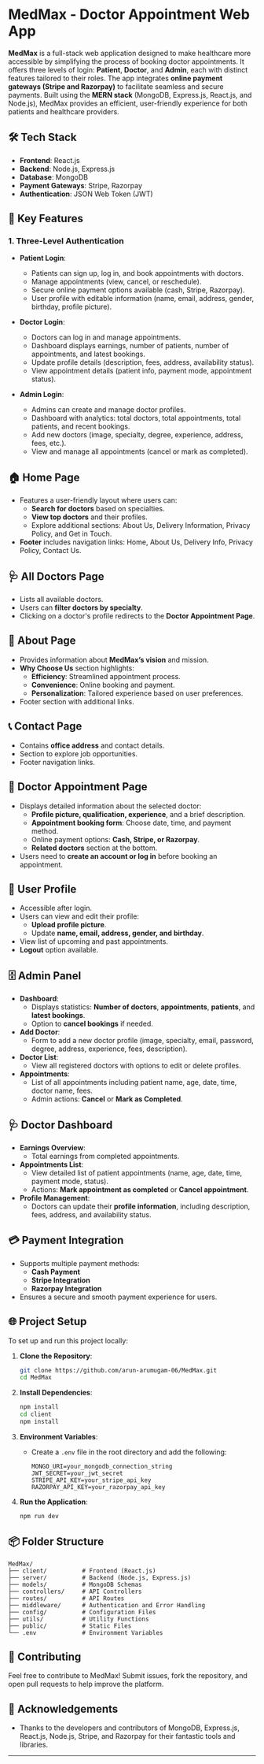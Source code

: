 # MedMax - Doctor Appointment Web App

**MedMax** is a full-stack web application designed to make healthcare more accessible by simplifying the process of booking doctor appointments. It offers three levels of login: **Patient**, **Doctor**, and **Admin**, each with distinct features tailored to their roles. The app integrates **online payment gateways (Stripe and Razorpay)** to facilitate seamless and secure payments. Built using the **MERN stack** (MongoDB, Express.js, React.js, and Node.js), MedMax provides an efficient, user-friendly experience for both patients and healthcare providers.

## 🛠️ Tech Stack

- **Frontend**: React.js  
- **Backend**: Node.js, Express.js  
- **Database**: MongoDB  
- **Payment Gateways**: Stripe, Razorpay  
- **Authentication**: JSON Web Token (JWT)

## 🔑 Key Features

### 1. Three-Level Authentication

- **Patient Login**:  
  - Patients can sign up, log in, and book appointments with doctors.  
  - Manage appointments (view, cancel, or reschedule).  
  - Secure online payment options available (cash, Stripe, Razorpay).  
  - User profile with editable information (name, email, address, gender, birthday, profile picture).

- **Doctor Login**:  
  - Doctors can log in and manage appointments.  
  - Dashboard displays earnings, number of patients, number of appointments, and latest bookings.  
  - Update profile details (description, fees, address, availability status).  
  - View appointment details (patient info, payment mode, appointment status).

- **Admin Login**:  
  - Admins can create and manage doctor profiles.  
  - Dashboard with analytics: total doctors, total appointments, total patients, and recent bookings.  
  - Add new doctors (image, specialty, degree, experience, address, fees, etc.).  
  - View and manage all appointments (cancel or mark as completed).

## 🏠 Home Page

- Features a user-friendly layout where users can:  
  - **Search for doctors** based on specialties.  
  - **View top doctors** and their profiles.  
  - Explore additional sections: About Us, Delivery Information, Privacy Policy, and Get in Touch.  
- **Footer** includes navigation links: Home, About Us, Delivery Info, Privacy Policy, Contact Us.

## 🩺 All Doctors Page

- Lists all available doctors.  
- Users can **filter doctors by specialty**.  
- Clicking on a doctor's profile redirects to the **Doctor Appointment Page**.

## 📄 About Page

- Provides information about **MedMax’s vision** and mission.  
- **Why Choose Us** section highlights:  
  - **Efficiency**: Streamlined appointment process.  
  - **Convenience**: Online booking and payment.  
  - **Personalization**: Tailored experience based on user preferences.  
- Footer section with additional links.

## 📞 Contact Page

- Contains **office address** and contact details.  
- Section to explore job opportunities.  
- Footer navigation links.

## 📅 Doctor Appointment Page

- Displays detailed information about the selected doctor:  
  - **Profile picture, qualification, experience**, and a brief description.  
  - **Appointment booking form**: Choose date, time, and payment method.  
  - Online payment options: **Cash, Stripe, or Razorpay**.  
  - **Related doctors** section at the bottom.  
- Users need to **create an account or log in** before booking an appointment.

## 👤 User Profile

- Accessible after login.  
- Users can view and edit their profile:  
  - **Upload profile picture**.  
  - Update **name, email, address, gender, and birthday**.  
- View list of upcoming and past appointments.  
- **Logout** option available.

## 🗄️ Admin Panel

- **Dashboard**:  
  - Displays statistics: **Number of doctors**, **appointments**, **patients**, and **latest bookings**.  
  - Option to **cancel bookings** if needed.  
- **Add Doctor**:  
  - Form to add a new doctor profile (image, specialty, email, password, degree, address, experience, fees, description).  
- **Doctor List**:  
  - View all registered doctors with options to edit or delete profiles.  
- **Appointments**:  
  - List of all appointments including patient name, age, date, time, doctor name, fees.  
  - Admin actions: **Cancel** or **Mark as Completed**.

## 🩺 Doctor Dashboard

- **Earnings Overview**:  
  - Total earnings from completed appointments.  
- **Appointments List**:  
  - View detailed list of patient appointments (name, age, date, time, payment mode, status).  
  - Actions: **Mark appointment as completed** or **Cancel appointment**.  
- **Profile Management**:  
  - Doctors can update their **profile information**, including description, fees, address, and availability status.

## 💳 Payment Integration

- Supports multiple payment methods:  
  - **Cash Payment**  
  - **Stripe Integration**  
  - **Razorpay Integration**  
- Ensures a secure and smooth payment experience for users.

## 🌐 Project Setup

To set up and run this project locally:

1. **Clone the Repository**:
   ```bash
   git clone https://github.com/arun-arumugam-06/MedMax.git
   cd MedMax


2. **Install Dependencies**:
   ```bash
   npm install
   cd client
   npm install
   ```

3. **Environment Variables**:
   - Create a `.env` file in the root directory and add the following:
     ```env
     MONGO_URI=your_mongodb_connection_string
     JWT_SECRET=your_jwt_secret
     STRIPE_API_KEY=your_stripe_api_key
     RAZORPAY_API_KEY=your_razorpay_api_key
     ```

4. **Run the Application**:
   ```bash
   npm run dev
   ```

## 📦 Folder Structure

```plaintext
MedMax/
├── client/          # Frontend (React.js)
├── server/          # Backend (Node.js, Express.js)
├── models/          # MongoDB Schemas
├── controllers/     # API Controllers
├── routes/          # API Routes
├── middleware/      # Authentication and Error Handling
├── config/          # Configuration Files
├── utils/           # Utility Functions
├── public/          # Static Files
└── .env             # Environment Variables
```

## 🤝 Contributing

Feel free to contribute to MedMax! Submit issues, fork the repository, and open pull requests to help improve the platform.


## 🌟 Acknowledgements

- Thanks to the developers and contributors of MongoDB, Express.js, React.js, Node.js, Stripe, and Razorpay for their fantastic tools and libraries.

---

